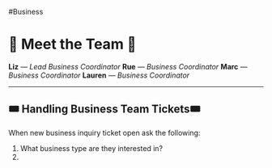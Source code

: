 #Business 

# 🌟 Meet the Team 🌟 

**Liz** — *Lead Business Coordinator* 
**Rue** — *Business Coordinator* 
**Marc** — *Business Coordinator* 
**Lauren** — *Business Coordinator*

---

## 🎟 Handling Business Team Tickets🎟 

When new business inquiry ticket open ask the following:
1. What business type are they interested in?
2. 
